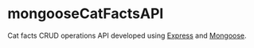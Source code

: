 # mongooseCatFactsAPI
Cat facts CRUD operations API developed using [Express](https://expressjs.com/) and [Mongoose](https://github.com/Automattic/mongoose). 
